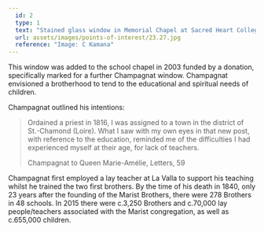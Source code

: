 ```yaml
---
  id: 2
  type: 1
  text: "Stained glass window in Memorial Chapel at Sacred Heart College. By artist Barry Thompson, it depicts Champagnat as a teacher and an abbreviation of oft quoted saying “to teach children well, you must first love them and love them all equally.” "
  url: assets/images/points-of-interest/23.27.jpg
  reference: "Image: C Kamana"
---
```

This window was added to the school chapel in 2003 funded by a donation, specifically marked for a further Champagnat window. Champagnat envisioned a brotherhood to tend to the educational and spiritual needs of children.

Champagnat outlined his intentions:

> Ordained a priest in 1816, I was assigned to a town in the district of St.-Chamond (Loire). What I saw with my own eyes in that new post, with reference to the education, reminded me of the difficulties I had experienced myself at their age, for lack of teachers.
> 
> <footer>Champagnat to Queen Marie-Amélie, Letters, 59</footer>

Champagnat first employed a lay teacher at La Valla to support his teaching whilst he trained the two first brothers. By the time of his death in 1840, only 23 years after the founding of the Marist Brothers, there were 278 Brothers in 48 schools. In 2015 there were c.3,250 Brothers and c.70,000 lay people/teachers associated with the Marist congregation, as well as c.655,000 children.
        